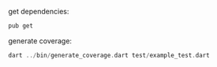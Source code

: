 get dependencies:

```bash
pub get
```

generate coverage:

```dart
dart ../bin/generate_coverage.dart test/example_test.dart
```
